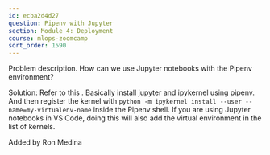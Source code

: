 ```yaml
---
id: ecba2d4d27
question: Pipenv with Jupyter
section: Module 4: Deployment
course: mlops-zoomcamp
sort_order: 1590
---
```


Problem description. How can we use Jupyter notebooks with the Pipenv environment?

Solution: Refer to this . Basically install jupyter and ipykernel using pipenv. And then register the kernel with `python -m ipykernel install --user --name=my-virtualenv-name` inside the Pipenv shell. If you are using Jupyter notebooks in VS Code, doing this will also add the virtual environment in the list of kernels.

Added by Ron Medina

